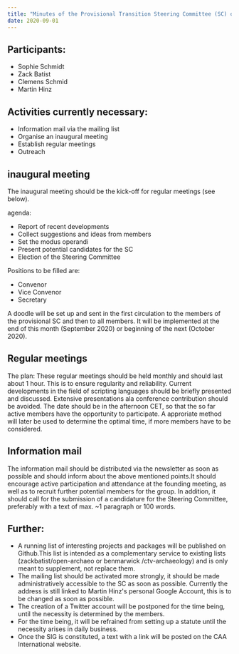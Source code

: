 ```yaml
---
title: "Minutes of the Provisional Transition Steering Committee (SC) of SIG-SSLA"
date: 2020-09-01
---
```


## Participants:
- Sophie Schmidt
- Zack Batist
- Clemens Schmid
- Martin Hinz

## Activities currently necessary:
- Information mail via the mailing list
- Organise an inaugural meeting
- Establish regular meetings
- Outreach

## inaugural meeting

The inaugural meeting should be the kick-off for regular meetings (see below).

agenda:
- Report of recent developments
- Collect suggestions and ideas from members
- Set the modus operandi
- Present potential candidates for the SC
- Election of the Steering Committee


Positions to be filled are:
- Convenor
- Vice Convenor
- Secretary

A doodle will be set up and sent in the first circulation to the members of the provisional SC and then to all members. It will be implemented at the end of this month (September 2020) or beginning of the next (October 2020).

## Regular meetings
The plan: These regular meetings should be held monthly and should last about 1 hour. This is to ensure regularity and reliability. Current developments in the field of scripting languages should be briefly presented and discussed. Extensive presentations ala conference contribution should be avoided.
The date should be in the afternoon CET, so that the so far active members have the opportunity to participate. A approriate method will later be used to determine the optimal time, if more members have to be considered.

## Information mail

The information mail should be distributed via the newsletter as soon as possible and should inform about the above mentioned points.It should encourage active participation and attendance at the founding meeting, as well as to recruit further potential members for the group. In addition, it should call for the submission of a candidature for the Steering Committee, preferably with a text of max. ~1 paragraph or 100 words.


## Further:
- A running list of interesting projects and packages will be published on Github.This list is intended as a complementary service to existing lists (zackbatist/open-archaeo or benmarwick
/ctv-archaeology) and is only meant to supplement, not replace them.
- The mailing list should be activated more strongly, it should be made administratively accessible to the SC as soon as possible. Currently the address is still linked to Martin Hinz's personal Google Account, this is to be changed as soon as possible.
- The creation of a Twitter account will be postponed for the time being, until the necessity is determined by the members.
- For the time being, it will be refrained from setting up a statute until the necessity arises in daily business.
- Once the SIG is constituted, a text with a link will be posted on the CAA International website.
